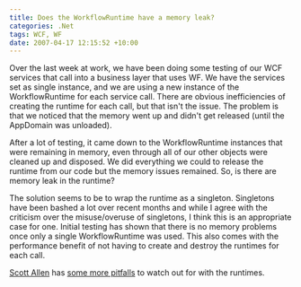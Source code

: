 ```yaml
---
title: Does the WorkflowRuntime have a memory leak?
categories: .Net
tags: WCF, WF
date: 2007-04-17 12:15:52 +10:00
---
```


Over the last week at work, we have been doing some testing of our WCF services that call into a business layer that uses WF. We have the services set as single instance, and we are using a new instance of the WorkflowRuntime for each service call. There are obvious inefficiencies of creating the runtime for each call, but that isn't the issue. The problem is that we noticed that the memory went up and didn't get released (until the AppDomain was unloaded).

After a lot of testing, it came down to the WorkflowRuntime instances that were remaining in memory, even through all of our other objects were cleaned up and disposed. We did everything we could to release the runtime from our code but the memory issues remained. So, is there are memory leak in the runtime?

The solution seems to be to wrap the runtime as a singleton. Singletons have been bashed a lot over recent months and while I agree with the criticism over the misuse/overuse of singletons, I think this is an appropriate case for one. Initial testing has shown that there is no memory problems once only a single WorkflowRuntime was used. This also comes with the performance benefit of not having to create and destroy the runtimes for each call.

[Scott Allen][0] has [some more pitfalls][1] to watch out for with the runtimes.

[0]: http://odetocode.com/Blogs/scott/
[1]: http://odetocode.com/Blogs/scott/archive/2007/01/20/9882.aspx
